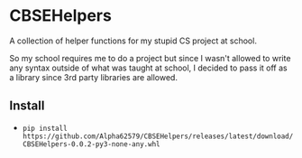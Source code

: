 # CBSEHelpers

A collection of helper functions for my stupid CS project at school.

So my school requires me to do a project but since I wasn't allowed to write any syntax outside of what was taught
at school, I decided to pass it off as a library since 3rd party libraries are allowed.

## Install

- `pip install https://github.com/Alpha62579/CBSEHelpers/releases/latest/download/CBSEHelpers-0.0.2-py3-none-any.whl`
